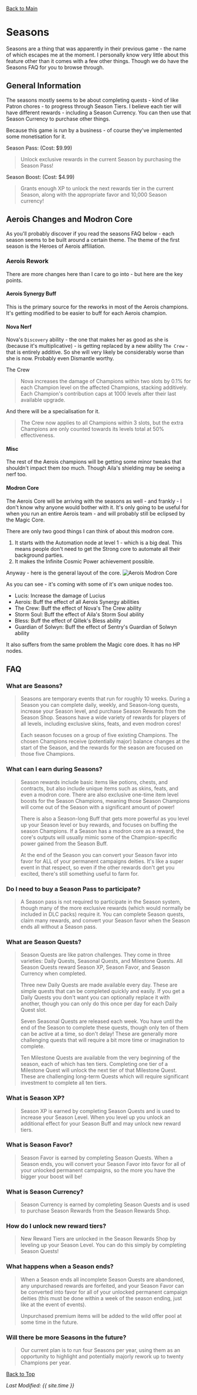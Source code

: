 [Back to Main](index.md)

# Seasons
Seasons are a thing that was apparently in their previous game - the name of which escapes me at the moment. I personally know very little about this feature other than it comes with a few other things. Though we do have the Seasons FAQ for you to browse through.

## General Information
The seasons mostly seems to be about completing quests - kind of like Patron chores - to progress through Season Tiers. I believe each tier will have different rewards - including a Season Currency. You can then use that Season Currency to purchase other things.

Because this game is run by a business - of course they've implemented some monetisation for it.

Season Pass: (Cost: $9.99)
> Unlock exclusive rewards in the current Season by purchasing the Season Pass!

Season Boost: (Cost: $4.99)
> Grants enough XP to unlock the next rewards tier in the current Season, along with the appropriate favor and 10,000 Season currency!

## Aerois Changes and Modron Core
As you'll probably discover if you read the seasons FAQ below - each season seems to be built around a certain theme. The theme of the first season is the Heroes of Aerois affiliation.

### Aerois Rework
There are more changes here than I care to go into - but here are the key points.

#### Aerois Synergy Buff
This is the primary source for the reworks in most of the Aerois champions. It's getting modified to be easier to buff for each Aerois champion.

#### Nova Nerf
Nova's `Discovery` ability - the one that makes her as good as she is (because it's multiplicative) - is getting replaced by a new ability `The Crew` - that is entirely additive. So she will very likely be considerably worse than she is now. Probably even Dismantle worthy.

The Crew
> Nova increases the damage of Champions within two slots by 0.1% for each Champion level on the affected Champions, stacking additively. Each Champion's contribution caps at 1000 levels after their last available upgrade.

And there will be a specialisation for it.
> The Crew now applies to all Champions within 3 slots, but the extra Champions are only counted towards its levels total at 50% effectiveness.

#### Misc
The rest of the Aerois champions will be getting some minor tweaks that shouldn't impact them *too* much. Though Aila's shielding may be seeing a nerf too.

#### Modron Core
The Aerois Core will be arriving with the seasons as well - and frankly - I don't know why anyone would bother with it. It's only going to be useful for when you run an entire Aerois team - and will probably still be eclipsed by the Magic Core.

There are only two good things I can think of about this modron core.
1. It starts with the Automation node at level 1 - which is a big deal. This means people don't need to get the Strong core to automate all their background parties.
2. It makes the Infinite Cosmic Power achievement possible.

Anyway - here is the general layout of the core.
![Aerois Modron Core](images/modron_aerois.png)

As you can see - it's coming with some of it's own unique nodes too.
* Lucis: Increase the damage of Lucius
* Aerois: Buff the effect of all Aerois Synergy abilities
* The Crew: Buff the effect of Nova's The Crew ability
* Storm Soul: Buff the effect of Aila's Storm Soul ability
* Bless: Buff the effect of Qillek's Bless ability
* Guardian of Solwyn: Buff the effect of Sentry's Guardian of Solwyn ability

It also suffers from the same problem the Magic core does. It has no HP nodes.

## FAQ

### What are Seasons?
> Seasons are temporary events that run for roughly 10 weeks. During a Season you can complete daily, weekly, and Season-long quests, increase your Season level, and purchase Season Rewards from the Season Shop. Seasons have a wide variety of rewards for players of all levels, including exclusive skins, feats, and even modron cores!
>
> Each season focuses on a group of five existing Champions. The chosen Champions receive (potentially major) balance changes at the start of the Season, and the rewards for the season are focused on those five Champions.

### What can I earn during Seasons?
> Season rewards include basic items like potions, chests, and contracts, but also include unique items such as skins, feats, and even a modron core. There are also exclusive one-time item level boosts for the Season Champions, meaning those Season Champions will come out of the Season with a significant amount of power!
>
> There is also a Season-long Buff that gets more powerful as you level up your Season level or buy rewards, and focuses on buffing the season Champions. If a Season has a modron core as a reward, the core's outputs will usually mimic some of the Champion-specific power gained from the Season Buff.
>
> At the end of the Season you can convert your Season favor into favor for ALL of your permanent campaigns deities. It's like a super event in that respect, so even if the other rewards don't get you excited, there's still something useful to farm for.

### Do I need to buy a Season Pass to participate?
> A Season pass is not required to participate in the Season system, though many of the more exclusive rewards (which would normally be included in DLC packs) require it. You can complete Season quests, claim many rewards, and convert your Season favor when the Season ends all without a Season pass.

### What are Season Quests?
> Season Quests are like patron challenges. They come in three varieties: Daily Quests, Seasonal Quests, and Milestone Quests. All Season Quests reward Season XP, Season Favor, and Season Currency when completed.
>
> Three new Daily Quests are made available every day. These are simple quests that can be completed quickly and easily. If you get a Daily Quests you don't want you can optionally replace it with another, though you can only do this once per day for each Daily Quest slot.
>
> Seven Seasonal Quests are released each week. You have until the end of the Season to complete these quests, though only ten of them can be active at a time, so don't delay! These are generally more challenging quests that will require a bit more time or imagination to complete.
>
> Ten Milestone Quests are available from the very beginning of the season, each of which has ten tiers. Completing one tier of a Milestone Quest will unlock the next tier of that Milestone Quest. These are challenging long-term Quests which will require significant investment to complete all ten tiers.

### What is Season XP?
> Season XP is earned by completing Season Quests and is used to increase your Season Level. When you level up you unlock an additional effect for your Season Buff and may unlock new reward tiers.

### What is Season Favor?
> Season Favor is earned by completing Season Quests. When a Season ends, you will convert your Season Favor into favor for all of your unlocked permanent campaigns, so the more you have the bigger your boost will be!

### What is Season Currency?
> Season Currency is earned by completing Season Quests and is used to purchase Season Rewards from the Season Rewards Shop.

### How do I unlock new reward tiers?
> New Reward Tiers are unlocked in the Season Rewards Shop by leveling up your Season Level. You can do this simply by completing Season Quests!

### What happens when a Season ends?
> When a Season ends all incomplete Season Quests are abandoned, any unpurchased rewards are forfeited, and your Season Favor can be converted into favor for all of your unlocked permanent campaign deities (this must be done within a week of the season ending, just like at the event of events).
>
> Unpurchased premium items will be added to the wild offer pool at some time in the future.

### Will there be more Seasons in the future?
> Our current plan is to run four Seasons per year, using them as an opportunity to highlight and potentially majorly rework up to twenty Champions per year.

[Back to Top](#top)

*Last Modified: {{ site.time }}*
